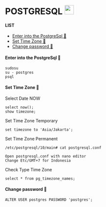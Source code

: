 # POSTGRESQL <img src="https://raw.githubusercontent.com/MartinHeinz/MartinHeinz/master/wave.gif" width="30px">

#### LIST
- [Enter into the PostgreSql 👻](#enter-into-the-postgresql-)
- [Set Time Zone 👻](#set-time-zone-)
- [Change password 👻](#change-password-)

#### Enter into the PostgreSql 👻
    sudosu
    su - postgres
    psql

#### Set Time Zone 👻

Select Date NOW

    select now();
    show timezone;
    
Set Time Zone Temporary

    set timezone to 'Asia/Jakarta';
    
Set Time Zone Permanent

    /etc/postgresql/10/main# cat postgresql.conf
    
    Open postgresql.conf with nano editor
    Change Etc/GMT+7 for Indonesia
    
Check Type Time Zone
    
    select * from pg_timezone_names;


#### Change password 👻
    ALTER USER postgres PASSWORD 'postgres';
